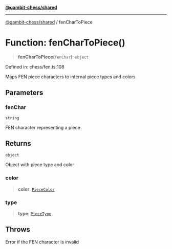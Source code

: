 [**@gambit-chess/shared**](../README.md)

***

[@gambit-chess/shared](../globals.md) / fenCharToPiece

# Function: fenCharToPiece()

> **fenCharToPiece**(`fenChar`): `object`

Defined in: chess/fen.ts:108

Maps FEN piece characters to internal piece types and colors

## Parameters

### fenChar

`string`

FEN character representing a piece

## Returns

`object`

Object with piece type and color

### color

> **color**: [`PieceColor`](../type-aliases/PieceColor.md)

### type

> **type**: [`PieceType`](../type-aliases/PieceType.md)

## Throws

Error if the FEN character is invalid
